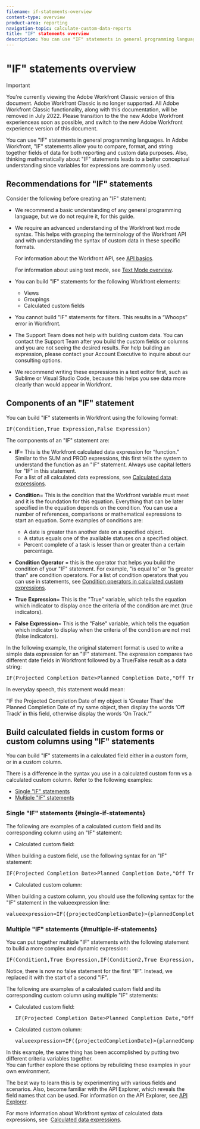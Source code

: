 ```yaml
---
filename: if-statements-overview
content-type: overview
product-area: reporting
navigation-topic: calculate-custom-data-reports
title: "IF" statements overview
description: You can use "IF" statements in general programming languages. In Adobe Workfront, "IF" statements allow you to compare, format, and string together fields of data for both reporting and custom data purposes. Also, thinking mathematically about "IF" statements leads to a better conceptual understanding since variables for expressions are commonly used.
---
```


# "IF" statements overview

>[!IMPORTANT]
>
>You're currently viewing the Adobe Workfront Classic version of this document. Adobe Workfront Classic is no longer supported. All Adobe Workfront Classic functionality, along with this documentation, will be removed in July 2022. Please transition to the the new Adobe Workfront experienceas soon as possible, and switch to the new Adobe Workfront experience version of this document.

You can use "IF" statements in general programming languages. In Adobe Workfront, "IF"&nbsp;statements allow you to compare, format, and string together fields of data for both reporting and custom data purposes. Also, thinking mathematically about "IF" statements leads to a better conceptual understanding since variables for expressions are commonly used.

## Recommendations for "IF" statements

Consider the following before creating an "IF" statement:

* We recommend a basic understanding of any general programming language, but we do not require it, for this guide.
* We require an advanced understanding of the Workfront text mode syntax. This helps with grasping the terminology of the Workfront API and with understanding the syntax of custom data in these specific formats.

  For information about the Workfront API, see [API basics](../../../wf-api/general/api-basics.md).

  For information about using text mode, see [Text Mode overview](../../../reports-and-dashboards/reports/text-mode/understand-text-mode.md).

* You can build "IF" statements for the following Workfront elements:

   * Views
   * Groupings
   * Calculated custom fields

* You cannot build "IF" statements for filters. This results in a “Whoops” error in Workfront.
* The Support Team does not help with building custom data. You can contact the Support Team after you build the custom fields or columns and you are not seeing the desired results.&nbsp;For help building an expression, please contact your Account Executive to inquire about our consulting options.
* We recommend writing these expressions in a text editor first, such as Sublime or Visual Studio Code, because this helps you see data more clearly than would appear in Workfront.

## Components of an "IF" statement

You can build "IF" statements in Workfront using the following format:&nbsp; 
<pre>IF(Condition,True Expression,False Expression)</pre>The components of an "IF" statement are:&nbsp;

* **IF**= This is the Workfront calculated data expression for “function.” Similar to the SUM and PROD expressions, this first tells the system to understand the function as an "IF" statement. Always use capital letters for "IF" in this statement.  
  For a list&nbsp;of all calculated data expressions, see [Calculated data expressions](../../../reports-and-dashboards/reports/calc-cstm-data-reports/calculated-data-expressions.md).

* **Condition**= This is the condition that the Workfront variable must meet and it is the foundation for this equation. Everything that can be later specified in the equation depends on the condition. You can use a number of references, comparisons or mathematical expressions to start an equation. Some examples of conditions are:

   * A date is greater than another date on a specified object.
   * A status equals one of the available statuses on a specified object.
   * Percent complete of a task is lesser than or greater than a certain percentage.&nbsp;

* **Condition Operator** = this is the operator that helps you build the condition of your "IF" statement. For example, "is equal to" or "is greater than" are condition operators. For a list of condition operators that you can use in statements, see [Condition operators in calculated custom expressions](../../../reports-and-dashboards/reports/calc-cstm-data-reports/condition-operators-calculated-custom-expressions.md). 

* **True**&nbsp;**Expression**= This is the "True" variable, which tells the equation which indicator to display once the criteria of the condition are met (true indicators).

* **False Expression**= This is the "False" variable, which tells the equation which indicator to display when the criteria of the condition are not met (false indicators).

In the following example, the original statement format is used to write a simple data expression for an "IF" statement. The expression compares two different date fields in Workfront followed by a True/False result as a data string:
<pre>IF(Projected Completion Date>Planned Completion Date,"Off Track","On Track")</pre>In everyday speech, this statement would mean:  
“IF the Projected Completion Date of my object is ‘Greater Than’ the Planned Completion Date of my same object, then display the words ‘Off Track’ in this field, otherwise display the words ‘On Track.’”

## Build calculated fields in custom forms or custom columns using "IF" statements

You can build "IF" statements in a calculated field either in a custom form, or in a custom column.&nbsp;

There is a difference in the syntax you use in a calculated custom form vs a calculated custom column. Refer to the following examples:&nbsp;

* [Single "IF" statements](#single-if-statements) 
* [Multiple "IF" statements](#multiple-if-statements)

### Single "IF" statements {#single-if-statements}

The following are examples of a calculated custom field and its corresponding column using an "IF" statement:&nbsp;

* Calculated custom field:&nbsp;

When building a custom field, use the following syntax for an "IF" statement:&nbsp;
<pre>IF(Projected Completion Date>Planned Completion Date,"Off Track","On Track")</pre>

* Calculated custom column:&nbsp;

When building a custom column, you should use the following syntax for the "IF" statement in the valueexpression line:
<pre>valueexpression=IF({projectedCompletionDate}>{plannedCompletionDate},"Off Track","On Track")</pre>

### Multiple "IF" statements {#multiple-if-statements}

You can put together multiple "IF" statements with the following statement to build a more complex and dynamic expression:&nbsp;  

<pre>IF(Condition1,True Expression,IF(Condition2,True Expression,False Expression))</pre>Notice, there is now no false statement for the first "IF". Instead, we replaced it with the start of a second "IF".

The following are examples of a calculated custom field and its corresponding custom column using multiple "IF" statements:

* Calculated custom field:  
  <pre>IF(Projected Completion Date>Planned Completion Date,"Off Track",IF(Planned Completion Date>Projected Completion Date,"Off Track","On Track"))</pre>

* Calculated custom column:  
  <pre>valueexpression=IF({projectedCompletionDate}>{plannedCompletionDate},"Off Track",IF({plannedCompletionDate}>{projectedCompletionDate},"Off Track","On Track"))</pre>

In this example, the same thing has been accomplished by putting two different criteria variables together.  
You can further explore these options by rebuilding these examples in your own environment.

The best way to learn this is by experimenting with various fields and scenarios.&nbsp;Also, become familiar with the API Explorer, which reveals the field names that can be used. For information on the API Explorer, see [API Explorer](../../../wf-api/general/api-explorer.md).

For more information about Workfront syntax of calculated data expressions, see&nbsp; [Calculated data expressions](../../../reports-and-dashboards/reports/calc-cstm-data-reports/calculated-data-expressions.md).
